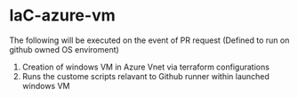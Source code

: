 # IaC-azure-vm

The following will be executed on the event of PR request (Defined to run on github owned OS enviroment) 

1. Creation of windows VM in Azure Vnet via terraform configurations
2. Runs the custome scripts relavant to Github runner within launched windows VM
 

